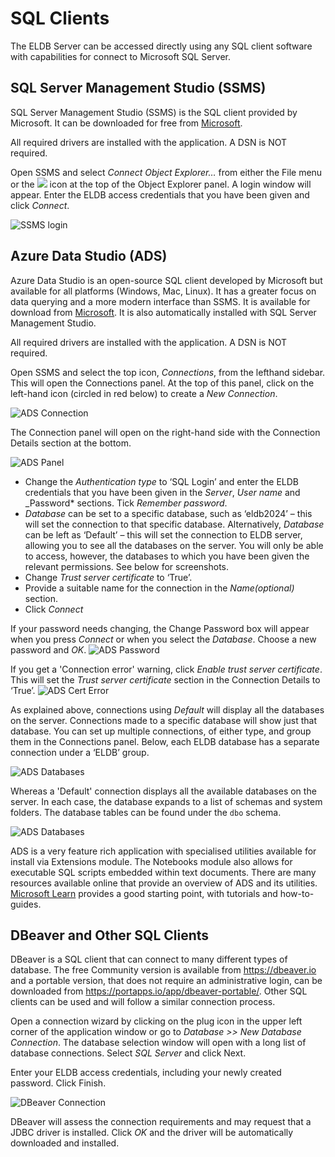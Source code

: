 # SQL Clients

The ELDB Server can be accessed directly using any SQL client software with capabilities for connect to Microsoft SQL Server. 

## SQL Server Management Studio (SSMS)

SQL Server Management Studio (SSMS) is the SQL client provided by Microsoft. It can be downloaded for free from [Microsoft](<https://docs.microsoft.com/en-us/sql/ssms/download-sql-server-management-studio-ssms?view=sql-server-ver15>).

All required drivers are installed with the application. A DSN is NOT required.

Open SSMS and select *Connect Object Explorer…* from either the File menu or the ![](img/Connecting/SSMS_connection_button.png) icon at the top of the Object Explorer panel. A login window will appear. Enter the ELDB access credentials that you have been given and click *Connect*.

![SSMS login](img/Connecting/SSMS_login.png)

## Azure Data Studio (ADS)

Azure Data Studio is an open-source SQL client developed by Microsoft but available for all platforms (Windows, Mac, Linux). It has a greater focus on data querying and a more modern interface than SSMS. It is available for download from [Microsoft](<https://learn.microsoft.com/en-us/sql/azure-data-studio/download-azure-data-studio?view=sql-server-ver16&tabs=redhat-install%2Credhat-uninstall>). It is also automatically installed with SQL Server Management Studio.

All required drivers are installed with the application. A DSN is NOT required.

Open SSMS and select the top icon, *Connections*, from the lefthand sidebar. This will open the Connections panel. At the top of this panel, click on the left-hand icon (circled in red below) to create a *New Connection*.

![ADS Connection](img/Connecting/ADS_connection_SS.png)

The Connection panel will open on the right-hand side with the Connection Details section at the bottom.

![ADS Panel](img/Connecting/ADS_connection_panel.png)

- Change the *Authentication type* to ‘SQL Login’ and enter the ELDB credentials that you have been given in the *Server*, *User name* and _Password* sections. Tick *Remember password*.
- *Database* can be set to a specific database, such as ‘eldb2024’ – this will set the connection to that specific database. Alternatively, *Database* can be left as ‘Default’ – this will set the connection to ELDB server, allowing you to see all the databases on the server. You will only be able to access, however, the databases to which you have been given the relevant permissions. See below for screenshots.
- Change *Trust server certificate* to ‘True’.
- Provide a suitable name for the connection in the *Name(optional)* section.
- Click *Connect*

If your password needs changing, the Change Password box will appear when you press *Connect* or when you select the *Database*. Choose a new password and *OK*. 
![ADS Password](img/Connecting/ADS_password.png)

If you get a 'Connection error' warning, click *Enable trust server certificate*. This will set the *Trust server certificate* section in the Connection Details to ‘True’.
![ADS Cert Error](img/Connecting/ADS_trust_cert.png)
 
As explained above, connections using *Default* will display all the databases on the server. Connections made to a specific database will show just that database. You can set up multiple connections, of either type, and group them in the Connections panel. Below, each ELDB database has a separate connection under a ‘ELDB’ group.

![ADS Databases](img/Connecting/ADS_table_tree.png)

Whereas a 'Default' connection displays all the available databases on the server.  In each case, the database expands to a list of schemas and system folders. The database tables can be found under the `dbo` schema.

![ADS Databases](img/Connecting/ADS_db_tree.png)

ADS is a very feature rich application with specialised utilities available for install via Extensions module. The Notebooks module also allows for executable SQL scripts embedded within text documents. There are many resources available online that provide an overview of ADS and its utilities. [Microsoft Learn](<https://learn.microsoft.com/en-us/sql/azure-data-studio/what-is-azure-data-studio?view=sql-server-ver16>) provides a good starting point, with tutorials and how-to-guides. 

## DBeaver and Other SQL Clients

DBeaver is a SQL client that can connect to many different types of database. The free Community version is available from <https://dbeaver.io> and a portable version, that does not require an administrative login, can be downloaded from <https://portapps.io/app/dbeaver-portable/>. Other SQL clients can be used and will follow a similar connection process.

Open a connection wizard by clicking on the plug icon in the upper left corner of the application window or go to *Database >> New Database Connection*. The database selection window will open with a long list of database connections. Select *SQL Server* and click Next.

Enter your ELDB access credentials, including your newly created password. Click Finish.

![DBeaver Connection](img/Connecting/DBeaver_connection.png)

DBeaver will assess the connection requirements and may request that a JDBC driver is installed. Click *OK* and the driver will be automatically downloaded and installed.
